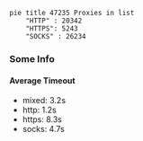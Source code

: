 
```mermaid
pie title 47235 Proxies in list
    "HTTP" : 20342
    "HTTPS": 5243
    "SOCKS" : 26234
```

### Some Info
#### Average Timeout

- mixed: 3.2s
- http: 1.2s
- https: 8.3s
- socks: 4.7s